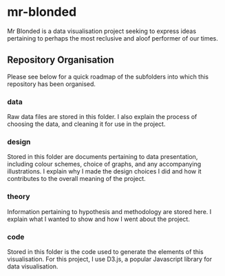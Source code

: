 # mr-blonded

Mr Blonded is a data visualisation project seeking to express ideas pertaining to perhaps the most reclusive and aloof performer of our times. 

## Repository Organisation

Please see below for a quick roadmap of the subfolders into which this repository has been organised.

### data

Raw data files are stored in this folder. I also explain the process of choosing the data, and cleaning it for use in the project.

### design

Stored in this folder are documents pertaining to data presentation, including colour schemes, choice of graphs, and any accompanying illustrations. I explain why I made the design choices I did and how it contributes to the overall meaning of the project. 

### theory

Information pertaining to hypothesis and methodology are stored here. I explain what I wanted to show and how I went about the project.

### code

Stored in this folder is the code used to generate the elements of this visualisation. For this project, I use D3.js, a popular Javascript library for data visualisation. 
